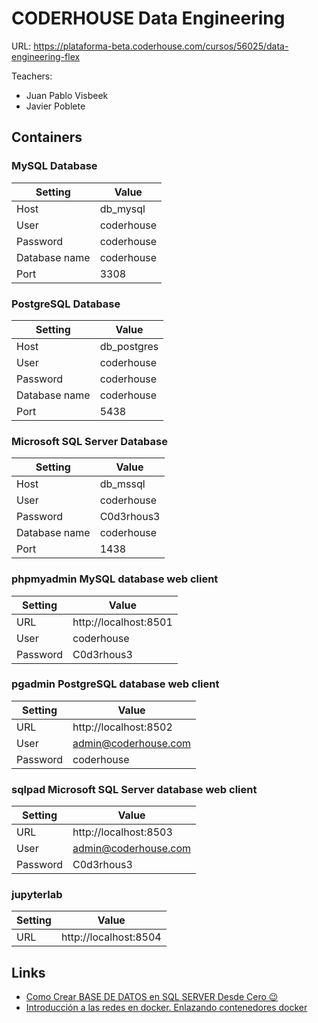 # CODERHOUSE Data Engineering

URL: https://plataforma-beta.coderhouse.com/cursos/56025/data-engineering-flex

Teachers:

- Juan Pablo Visbeek
- Javier Poblete

## Containers

### MySQL Database

| Setting       | Value      |
|---------------|------------|
| Host          | db_mysql   |
| User          | coderhouse |
| Password      | coderhouse |
| Database name | coderhouse |
| Port          | 3308       |

### PostgreSQL Database

| Setting       | Value       |
|---------------|-------------|
| Host          | db_postgres |
| User          | coderhouse  |
| Password      | coderhouse  |
| Database name | coderhouse  |
| Port          | 5438        |

### Microsoft SQL Server Database

| Setting       | Value      |
|---------------|------------|
| Host          | db_mssql   |
| User          | coderhouse |
| Password      | C0d3rhous3 |
| Database name | coderhouse |
| Port          | 1438       |

### phpmyadmin MySQL database web client

| Setting       | Value                   |
|---------------|-------------------------|
| URL           | http://localhost:8501   |
| User          | coderhouse              |
| Password      | C0d3rhous3              |

### pgadmin PostgreSQL database web client

| Setting       | Value                 |
|---------------|-----------------------|
| URL           | http://localhost:8502 |
| User          | admin@coderhouse.com  |
| Password      | coderhouse            |

### sqlpad Microsoft SQL Server database web client

| Setting       | Value                 |
|---------------|-----------------------|
| URL           | http://localhost:8503 |
| User          | admin@coderhouse.com  |
| Password      | C0d3rhous3            |

### jupyterlab

| Setting       | Value                 |
|---------------|-----------------------|
| URL           | http://localhost:8504 |

## Links

- [Como Crear BASE DE DATOS en SQL SERVER Desde Cero 😉](https://www.youtube.com/watch?v=fyvEhDgKl7E)
- [Introducción a las redes en docker. Enlazando contenedores docker](https://www.josedomingo.org/pledin/2020/02/redes-en-docker/)